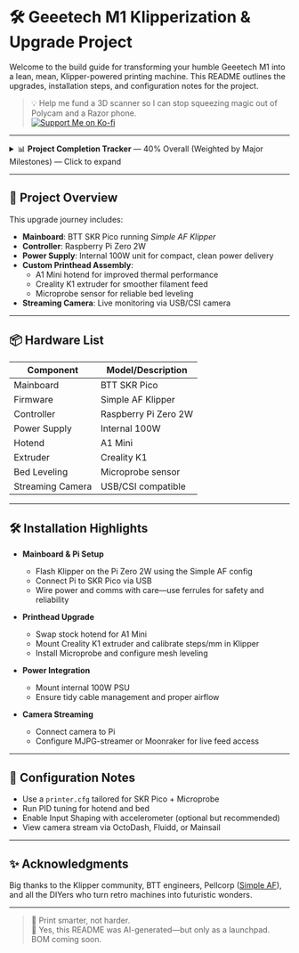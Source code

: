 # 🛠️ Geeetech M1 Klipperization & Upgrade Project

Welcome to the build guide for transforming your humble Geeetech M1 into a lean, mean, Klipper-powered printing machine. This README outlines the upgrades, installation steps, and configuration notes for the project.

> 💡 Help me fund a 3D scanner so I can stop squeezing magic out of Polycam and a Razor phone.  
> [![Support Me on Ko-fi](https://img.shields.io/badge/Support%20Me%20on-Ko--fi-ff5f5f?logo=ko-fi&logoColor=white&style=flat-square)](https://ko-fi.com/0dysseusrex)

---

<details>
<summary>📊 <strong>Project Completion Tracker</strong> — 40% Overall (Weighted by Major Milestones) — Click to expand</summary>

> **Note:** Project completion is calculated by assigning weights to major milestones as follows:
> - Printhead Re-design: 30%
> - Gantry Re-design: 30%
> - Electronics Mount: 20%
> - Software: 20%
> Weighted progress is shown below. All other tasks are tracked for transparency but do not affect the overall percentage.

### 🔧 Printhead Re-design — 90% (27% of total)
`█████████░`  
**✅ Completed:**  
- A1 Mini Hotend ✔️  
- Probe mounting location ✔️  
- Microprobe mount ✔️  
- Fan mounts ✔️  
- Cable guides ✔️  

**📝 To Do:**  
- Redesign bottom screw mounts to point forwards ❌  

---

### 🏗️ Gantry Re-design — 100% (30% of total)
`██████████`  
- Universal screw holes for custom MCU mounts ✔️  

---

### ⚙️ Electronics Mount — 60% (12% of total)
`██████░░░░`  
**✅ Completed:**  
- SKR Pico Mount ✔️  
- Pi Zero 2W Mount ✔️  
**📝 To Do:**  
- Knomi Mount ❌  
- E-stop Mount ❌  

---

### 💻 Software — 0% (0% of total)
`░░░░░░░░░░`  
- Clone Simple AF Repo ❌  
- Custom `printer.cfg` ❌  
- Automate setup via Simple AF ❌  
- Test functionality ❌  

---

### 🔌 PSU Mount — 0%
`░░░░░░░░░░`  
- Not yet started ❌  

---

### 🧪 Testing — 0%
`░░░░░░░░░░`  
- Initial printer function tests ❌  
- PID tuning ❌  
- Input shaper graphs ❌  
- First test prints ❌  
- Speed tests ❌  
- Dial-in settings ❌  

---

### 🎬 Video Editing — 0%
`░░░░░░░░░░`  
- Not yet started ❌  

---

### 🌐 Publish & Go Live — 0%
`░░░░░░░░░░`  
- Awaiting completion ❌  

</details>

---

## 🧰 Project Overview

This upgrade journey includes:

- **Mainboard**: BTT SKR Pico running *Simple AF Klipper*
- **Controller**: Raspberry Pi Zero 2W
- **Power Supply**: Internal 100W unit for compact, clean power delivery
- **Custom Printhead Assembly**:
  - A1 Mini hotend for improved thermal performance  
  - Creality K1 extruder for smoother filament feed  
  - Microprobe sensor for reliable bed leveling
- **Streaming Camera**: Live monitoring via USB/CSI camera

---

## 📦 Hardware List

| Component         | Model/Description         |
|------------------|---------------------------|
| Mainboard        | BTT SKR Pico              |
| Firmware         | Simple AF Klipper         |
| Controller       | Raspberry Pi Zero 2W      |
| Power Supply     | Internal 100W             |
| Hotend           | A1 Mini                   |
| Extruder         | Creality K1               |
| Bed Leveling     | Microprobe sensor         |
| Streaming Camera | USB/CSI compatible        |

---

## 🛠️ Installation Highlights

- **Mainboard & Pi Setup**  
  - Flash Klipper on the Pi Zero 2W using the Simple AF config  
  - Connect Pi to SKR Pico via USB  
  - Wire power and comms with care—use ferrules for safety and reliability

- **Printhead Upgrade**  
  - Swap stock hotend for A1 Mini  
  - Mount Creality K1 extruder and calibrate steps/mm in Klipper  
  - Install Microprobe and configure mesh leveling

- **Power Integration**  
  - Mount internal 100W PSU  
  - Ensure tidy cable management and proper airflow

- **Camera Streaming**  
  - Connect camera to Pi  
  - Configure MJPG-streamer or Moonraker for live feed access

---

## 🧠 Configuration Notes

- Use a `printer.cfg` tailored for SKR Pico + Microprobe  
- Run PID tuning for hotend and bed  
- Enable Input Shaping with accelerometer (optional but recommended)  
- View camera stream via OctoDash, Fluidd, or Mainsail

---

## ✨ Acknowledgments

Big thanks to the Klipper community, BTT engineers, Pellcorp ([Simple AF](https://pellcorp.github.io/creality-wiki/)), and all the DIYers who turn retro machines into futuristic wonders.

---

> 🧠 Print smarter, not harder.  
> 🤖 Yes, this README was AI-generated—but only as a launchpad. BOM coming soon.